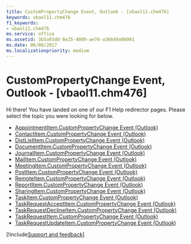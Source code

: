 ```yaml
---
title: CustomPropertyChange Event, Outlook - [vbaol11.chm476]
keywords: vbaol11.chm476
f1_keywords:
- vbaol11.chm476
ms.service: office
ms.assetid: 3b5a93dd-8e25-4009-ae76-a36649a86001
ms.date: 06/08/2017
ms.localizationpriority: medium
---
```



# CustomPropertyChange Event, Outlook - [vbaol11.chm476]

Hi there! You have landed on one of our F1 Help redirector pages. Please select the topic you were looking for below.

- [AppointmentItem.CustomPropertyChange Event (Outlook)](https://msdn.microsoft.com/library/f40abc41-efb5-d36e-229b-0b9fbbcf63cd%28Office.15%29.aspx)
- [ContactItem.CustomPropertyChange Event (Outlook)](https://msdn.microsoft.com/library/46112f35-cbca-6bf6-3c4a-28be9013007c%28Office.15%29.aspx)
- [DistListItem.CustomPropertyChange Event (Outlook)](https://msdn.microsoft.com/library/8f8e35f1-c574-d66e-6833-701da352b467%28Office.15%29.aspx)
- [DocumentItem.CustomPropertyChange Event (Outlook)](https://msdn.microsoft.com/library/11fc60a4-39ef-3e39-d9af-0a5ccf3cbc43%28Office.15%29.aspx)
- [JournalItem.CustomPropertyChange Event (Outlook)](https://msdn.microsoft.com/library/bdaad359-bc21-c8a9-c934-7acf92d836ae%28Office.15%29.aspx)
- [MailItem.CustomPropertyChange Event (Outlook)](https://msdn.microsoft.com/library/57eb9cac-e684-1a88-3f49-24ed4a7bac47%28Office.15%29.aspx)
- [MeetingItem.CustomPropertyChange Event (Outlook)](https://msdn.microsoft.com/library/b3d05c13-4b5d-032b-49bb-18c4f4a626b5%28Office.15%29.aspx)
- [PostItem.CustomPropertyChange Event (Outlook)](https://msdn.microsoft.com/library/e949151c-3824-1af2-6974-abd0d825e2c4%28Office.15%29.aspx)
- [RemoteItem.CustomPropertyChange Event (Outlook)](https://msdn.microsoft.com/library/73d2e97b-eccd-d7ed-03e4-eb5e5fc345e3%28Office.15%29.aspx)
- [ReportItem.CustomPropertyChange Event (Outlook)](https://msdn.microsoft.com/library/8b75f239-a3c2-01fc-1b94-84b2b680a420%28Office.15%29.aspx)
- [SharingItem.CustomPropertyChange Event (Outlook)](https://msdn.microsoft.com/library/faf015c1-aa18-67f4-e1af-b456b7c89523%28Office.15%29.aspx)
- [TaskItem.CustomPropertyChange Event (Outlook)](https://msdn.microsoft.com/library/b5241171-75d1-17e7-d564-d414662fe5a5%28Office.15%29.aspx)
- [TaskRequestAcceptItem.CustomPropertyChange Event (Outlook)](https://msdn.microsoft.com/library/607b04b9-d365-c9d7-91f5-05a8a15a4fea%28Office.15%29.aspx)
- [TaskRequestDeclineItem.CustomPropertyChange Event (Outlook)](https://msdn.microsoft.com/library/913f18fb-d3e6-3aa0-61a0-3ce2e9130a62%28Office.15%29.aspx)
- [TaskRequestItem.CustomPropertyChange Event (Outlook)](https://msdn.microsoft.com/library/5fcaaba2-706b-76e3-cd6d-be435bca584b%28Office.15%29.aspx)
- [TaskRequestUpdateItem.CustomPropertyChange Event (Outlook)](https://msdn.microsoft.com/library/33268223-3cdd-4777-450c-b94e3abbf907%28Office.15%29.aspx)

[!include[Support and feedback](~/includes/feedback-boilerplate.md)]